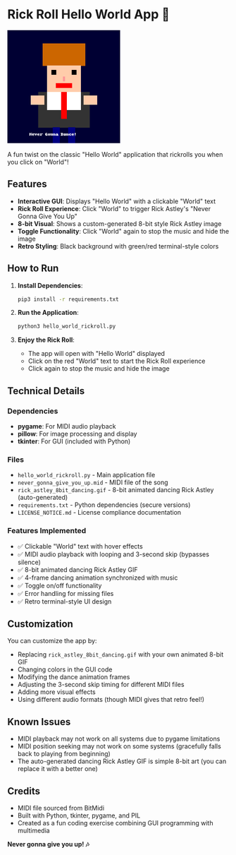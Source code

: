 # Rick Roll Hello World App 🎵

![Dancing 8-bit Rick Astley](rick_astley_8bit_dancing.gif)

A fun twist on the classic "Hello World" application that rickrolls you when you click on "World"!

## Features

- **Interactive GUI**: Displays "Hello World" with a clickable "World" text
- **Rick Roll Experience**: Click "World" to trigger Rick Astley's "Never Gonna Give You Up"
- **8-bit Visual**: Shows a custom-generated 8-bit style Rick Astley image
- **Toggle Functionality**: Click "World" again to stop the music and hide the image
- **Retro Styling**: Black background with green/red terminal-style colors

## How to Run

1. **Install Dependencies**:
   ```bash
   pip3 install -r requirements.txt
   ```

2. **Run the Application**:
   ```bash
   python3 hello_world_rickroll.py
   ```

3. **Enjoy the Rick Roll**:
   - The app will open with "Hello World" displayed
   - Click on the red "World" text to start the Rick Roll experience
   - Click again to stop the music and hide the image

## Technical Details

### Dependencies
- **pygame**: For MIDI audio playback
- **pillow**: For image processing and display
- **tkinter**: For GUI (included with Python)

### Files
- `hello_world_rickroll.py` - Main application file
- `never_gonna_give_you_up.mid` - MIDI file of the song
- `rick_astley_8bit_dancing.gif` - 8-bit animated dancing Rick Astley (auto-generated)
- `requirements.txt` - Python dependencies (secure versions)
- `LICENSE_NOTICE.md` - License compliance documentation

### Features Implemented
- ✅ Clickable "World" text with hover effects
- ✅ MIDI audio playback with looping and 3-second skip (bypasses silence)
- ✅ 8-bit animated dancing Rick Astley GIF
- ✅ 4-frame dancing animation synchronized with music
- ✅ Toggle on/off functionality
- ✅ Error handling for missing files
- ✅ Retro terminal-style UI design

## Customization

You can customize the app by:
- Replacing `rick_astley_8bit_dancing.gif` with your own animated 8-bit GIF
- Changing colors in the GUI code
- Modifying the dance animation frames
- Adjusting the 3-second skip timing for different MIDI files
- Adding more visual effects
- Using different audio formats (though MIDI gives that retro feel!)

## Known Issues

- MIDI playback may not work on all systems due to pygame limitations
- MIDI position seeking may not work on some systems (gracefully falls back to playing from beginning)
- The auto-generated dancing Rick Astley GIF is simple 8-bit art (you can replace it with a better one)

## Credits

- MIDI file sourced from BitMidi
- Built with Python, tkinter, pygame, and PIL
- Created as a fun coding exercise combining GUI programming with multimedia

**Never gonna give you up! 🎶**
